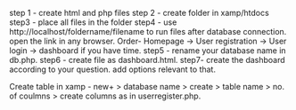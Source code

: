 step 1 - create html and php files
              step 2 - create folder in xamp/htdocs
              step3 - place all files in the folder
              step4 - use http://localhost/foldername/filename to run files after database connection. open the link in any browser.
Order- Homepage -> User registration -> User login -> dashboard if you have time.
              step5 - rename your database name in db.php.
              step6 - create file as dashboard.html.
              step7- create the dashboard according to your question. add options relevant to that. 
              
Create table in xamp - new+ > database name > create > table name >  no. of coulmns > create columns as in userregister.php.
